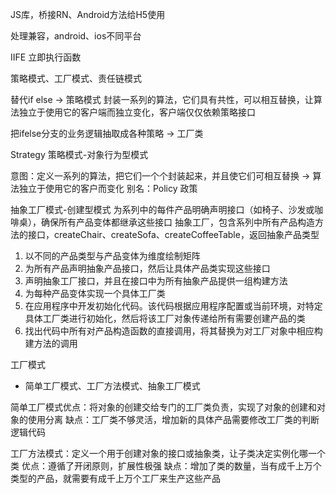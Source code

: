 JS库，桥接RN、Android方法给H5使用

处理兼容，android、ios不同平台

IIFE 立即执行函数

策略模式、工厂模式、责任链模式

替代if else -> 策略模式
封装一系列的算法，它们具有共性，可以相互替换，让算法独立于使用它的客户端而独立变化，客户端仅仅依赖策略接口

把ifelse分支的业务逻辑抽取成各种策略 -> 工厂类

Strategy 策略模式-对象行为型模式

意图：定义一系列的算法，把它们一个个封装起来，并且使它们可相互替换 -> 算法独立于使用它的客户而变化
别名：Policy 政策

抽象工厂模式-创建型模式
为系列中的每件产品明确声明接口（如椅子、沙发或咖啡桌），确保所有产品变体都继承这些接口
抽象工厂，包含系列中所有产品构造方法的接口，createChair、createSofa、createCoffeeTable，返回抽象产品类型

1. 以不同的产品类型与产品变体为维度绘制矩阵
2. 为所有产品声明抽象产品接口，然后让具体产品类实现这些接口
3. 声明抽象工厂接口，并且在接口中为所有抽象产品提供一组构建方法
4. 为每种产品变体实现一个具体工厂类
5. 在应用程序中开发初始化代码。该代码根据应用程序配置或当前环境，对特定具体工厂类进行初始化，然后将该工厂对象传递给所有需要创建产品的类
6. 找出代码中所有对产品构造函数的直接调用，将其替换为对工厂对象中相应构建方法的调用

工厂模式
- 简单工厂模式、工厂方法模式、抽象工厂模式

简单工厂模式优点：将对象的创建交给专门的工厂类负责，实现了对象的创建和对象的使用分离
缺点：工厂类不够灵活，增加新的具体产品需要修改工厂类的判断逻辑代码

工厂方法模式：定义一个用于创建对象的接口或抽象类，让子类决定实例化哪一个类
优点：遵循了开闭原则，扩展性极强
缺点：增加了类的数量，当有成千上万个类型的产品，就需要有成千上万个工厂来生产这些产品